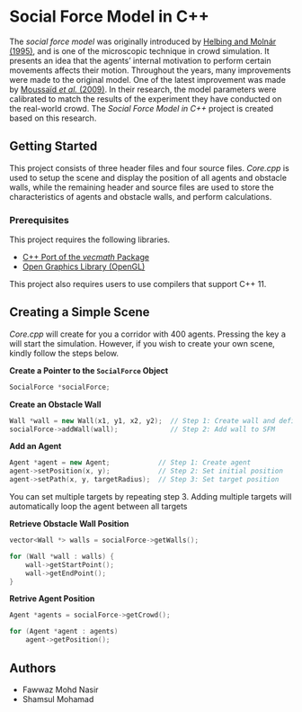 # Social Force Model in C++

The *social force model* was originally introduced by [Helbing and Molnár (1995)](https://doi.org/10.1103/PhysRevE.51.4282), and is one of the microscopic technique in crowd simulation. It presents an idea that the agents’ internal motivation to perform certain movements affects their motion. Throughout the years, many improvements were made to the original model. One of the latest improvement was made by [Moussaïd *et al.* (2009)](https://doi.org/10.1098/rspb.2009.0405). In their research, the model parameters were calibrated to match the results of the experiment they have conducted on the real-world crowd. The *Social Force Model in C++* project  is created based on this research.

## Getting Started

This project consists of three header files and four source files. *Core.cpp* is used to setup the scene and display the position of all agents and obstacle walls, while the remaining header and source files are used to store the characteristics of agents and obstacle walls, and perform calculations.

### Prerequisites

This project requires the following libraries.
- [C++ Port of the *vecmath* Package](http://objectclub.jp/download/vecmath_e)
- [Open Graphics Library (OpenGL)](https://www.opengl.org/)

This project also requires users to use compilers that support C++ 11.

## Creating a Simple Scene

*Core.cpp* will create for you a corridor with 400 agents. Pressing the key <kbd>a</kbd> will start the simulation. However, if you wish to create your own scene, kindly follow the steps below.

**Create a Pointer to the <code>SocialForce</code> Object**
```cpp
SocialForce *socialForce;
```

**Create an Obstacle Wall**
```cpp
Wall *wall = new Wall(x1, y1, x2, y2);  // Step 1: Create wall and define its coordinates
socialForce->addWall(wall);             // Step 2: Add wall to SFM
```

**Add an Agent**
```cpp
Agent *agent = new Agent;            // Step 1: Create agent
agent->setPosition(x, y);            // Step 2: Set initial position
agent->setPath(x, y, targetRadius);  // Step 3: Set target position
```
You can set multiple targets by repeating step 3. Adding multiple targets will automatically loop the agent between all targets

**Retrieve Obstacle Wall Position**
```cpp
vector<Wall *> walls = socialForce->getWalls();

for (Wall *wall : walls) {
    wall->getStartPoint();
    wall->getEndPoint();
}
```

**Retrive Agent Position**
```cpp
Agent *agents = socialForce->getCrowd();

for (Agent *agent : agents)
    agent->getPosition();
```

## Authors

- Fawwaz Mohd Nasir
- Shamsul Mohamad
